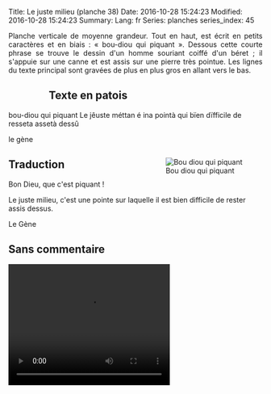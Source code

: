 Title: Le juste milieu (planche 38)
Date: 2016-10-28 15:24:23
Modified: 2016-10-28 15:24:23
Summary: 
Lang: fr
Series: planches
series_index: 45


<p style="text-align:justify;">Planche verticale de moyenne grandeur.
Tout en haut, est écrit en petits caractères et en biais : « bou-diou
qui piquant ». Dessous cette courte phrase se trouve le dessin d'un
homme souriant coiffé d'un béret ; il s'appuie sur une canne et est
assis sur une pierre très pointue. Les lignes du texte principal sont
gravées de plus en plus gros en allant vers le bas.</p>

<figure class="image-block" style="float: left;">
  <img alt="" src="{static}/images/planche_38.png">
  <figcaption style="max-width: 208px"></figcaption>
</figure>

## Texte en patois

bou-diou qui piquant Le jêuste méttan é ina pointà qui bïen dïfficile
de resseta assetà dessû

le gène

<figure class="image-block" style="float: right;">
  <img alt="Bou diou qui piquant" src="{static}/images/planche_38_dessin.png">
  <figcaption style="max-width: 277px">Bou diou qui piquant</figcaption>
</figure>

## Traduction

Bon Dieu, que c'est piquant !

Le juste milieu, c'est une pointe sur laquelle il est bien difficile
de rester assis dessus.

Le Gène

## Sans commentaire


<video width="320" height="240" controls>
  <source src="https://d1njpgd0ygatdn.cloudfront.net/video_38.mp4" type="video/mp4">
</video>
